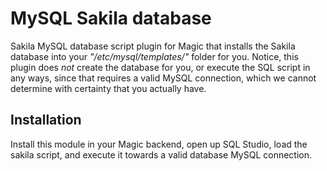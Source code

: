# MySQL Sakila database

Sakila MySQL database script plugin for Magic that installs the Sakila database into
your _"/etc/mysql/templates/"_ folder for you. Notice, this plugin does _not_ create
the database for you, or execute the SQL script in any ways, since that requires a valid
MySQL connection, which we cannot determine with certainty that you actually have.

## Installation

Install this module in your Magic backend, open up SQL Studio, load the sakila script,
and execute it towards a valid database MySQL connection.
